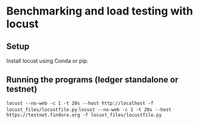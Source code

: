# Benchmarking and load testing with locust

## Setup
Install locust using Conda or pip.

## Running the programs (ledger standalone or testnet)

`locust --no-web -c 1 -t 20s --host http://localhost -f locust_files/locustfile.py`
`locust --no-web -c 1 -t 20s --host https://testnet.findora.org -f locust_files/locustfile.py`
